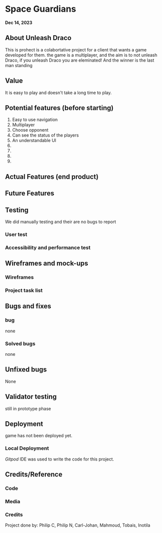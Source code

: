 # Space Guardians

**Dec 14, 2023**

##  About Unleash Draco

This is prohect is a colabortative project for a client that wants a game developed for them. the game is a multiplayer, 
and the aim is to not unleash Draco, if you unleash Draco you are eleminated! And the winner is the last man standing

## Value

It is easy to play and doesn't take a long time to play.

## Potential features (before starting)

1. Easy to use navigation
2. Multiplayer
3. Choose opponent
4. Can see the status of the players
5. An understandable UI
6. 
7. 
8. 
9. 

## Actual Features (end product)

## Future Features

## Testing

We did manually testing and their are no bugs to report
 
### User test

### Accessibility and performance test

## Wireframes and mock-ups

### Wireframes

### Project task list 

## Bugs and fixes

### bug 
none

### Solved bugs

none

## Unfixed bugs

None

## Validator testing

still in prototype phase

## Deployment

game has not been deployed yet.

### Local Deployment

*Gitpod* IDE was used to write the code for this project.

## Credits/Reference 


### Code

### Media

### Credits 

Project done by: Philip C, Philip N, Carl-Johan, Mahmoud, Tobais, Inotila